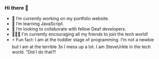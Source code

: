 ### Hi there 👋

- 🔭 I’m currently working on my portfolio website.
- 🌱 I’m learning JavaScript.
- 🤟 I’m looking to collaborate with fellow Deaf developers.
- 👩🏽‍💻 I'm currently encouraging all my friends to join the tech world!
- ⚡ Fun fact: I am at the toddler stage of programming. I’m not a newbie but I am at the terrible 3s I mess up a lot. I am SteveUrkle in the tech world. “Did I do that?!
